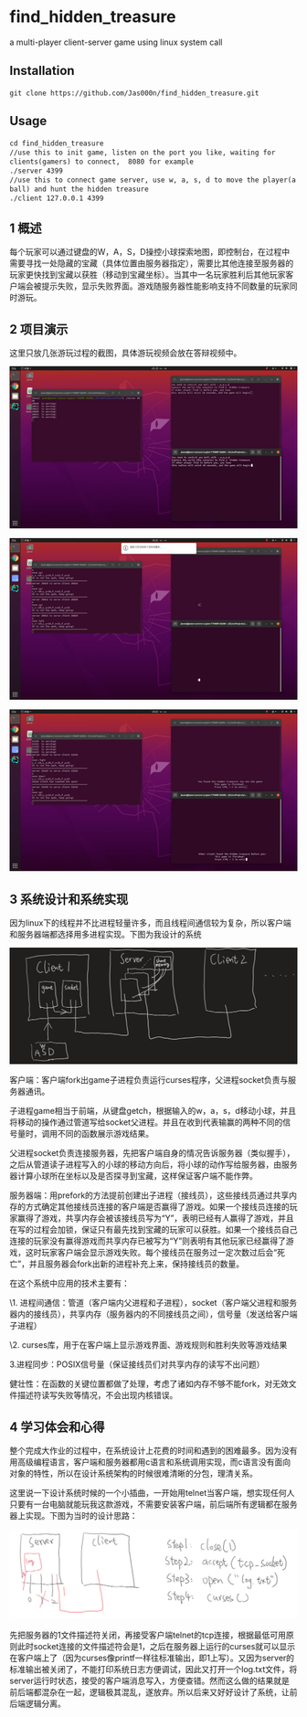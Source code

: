 # find_hidden_treasure

a multi-player client-server game using linux system call

## Installation
    git clone https://github.com/Jas000n/find_hidden_treasure.git
## Usage
    cd find_hidden_treasure
    //use this to init game, listen on the port you like, waiting for clients(gamers) to connect,  8080 for example
    ./server 4399
    //use this to connect game server, use w, a, s, d to move the player(a ball) and hunt the hidden treasure
    ./client 127.0.0.1 4399	

## 1   概述

每个玩家可以通过键盘的W，A，S，D操控小球探索地图，即控制台，在过程中需要寻找一处隐藏的宝藏（具体位置由服务器指定），需要比其他连接至服务器的玩家更快找到宝藏以获胜（移动到宝藏坐标）。当其中一名玩家胜利后其他玩家客户端会被提示失败，显示失败界面。游戏随服务器性能影响支持不同数量的玩家同时游玩。

## 2   项目演示

这里只放几张游玩过程的截图，具体游玩视频会放在答辩视频中。

![img](./pics/img.jpeg)

![img](./pics/img_1.jpeg)

![img](./pics/img_2.jpeg)

## 3   系统设计和系统实现

因为linux下的线程并不比进程轻量许多，而且线程间通信较为复杂，所以客户端和服务器端都选择用多进程实现。下图为我设计的系统

![img](./pics/img_3.jpeg)

 

客户端：客户端fork出game子进程负责运行curses程序，父进程socket负责与服务器通讯。

 

子进程game相当于前端，从键盘getch，根据输入的w，a，s，d移动小球，并且将移动的操作通过管道写给socket父进程。并且在收到代表输赢的两种不同的信号量时，调用不同的函数展示游戏结果。

父进程socket负责连接服务器，先把客户端自身的情况告诉服务器（类似握手），之后从管道读子进程写入的小球的移动方向后，将小球的动作写给服务器，由服务器计算小球所在坐标以及是否探寻到宝藏，这样保证客户端不能作弊。

 

服务器端：用prefork的方法提前创建出子进程（接线员），这些接线员通过共享内存的方式确定其他接线员连接的客户端是否赢得了游戏。如果一个接线员连接的玩家赢得了游戏，共享内存会被该接线员写为“Y”，表明已经有人赢得了游戏，并且在写的过程会加锁，保证只有最先找到宝藏的玩家可以获胜。如果一个接线员自己连接的玩家没有赢得游戏而共享内存已被写为“Y”则表明有其他玩家已经赢得了游戏，这时玩家客户端会显示游戏失败。每个接线员在服务过一定次数过后会“死亡”，并且服务器会fork出新的进程补充上来，保持接线员的数量。

 

在这个系统中应用的技术主要有：

\1. 进程间通信：管道（客户端内父进程和子进程），socket（客户端父进程和服务器内的接线员），共享内存（服务器内的不同接线员之间），信号量（发送给客户端子进程）

\2. curses库，用于在客户端上显示游戏界面、游戏规则和胜利失败等游戏结果

3.进程同步：POSIX信号量（保证接线员们对共享内存的读写不出问题）

 

健壮性：在函数的关键位置都做了处理，考虑了诸如内存不够不能fork，对无效文件描述符读写失败等情况，不会出现内核错误。

## 4   学习体会和心得

 

整个完成大作业的过程中，在系统设计上花费的时间和遇到的困难最多。因为没有用高级编程语言，客户端和服务器都用c语言和系统调用实现，而c语言没有面向对象的特性，所以在设计系统架构的时候很难清晰的分包，理清关系。

这里说一下设计系统时候的一个小插曲，一开始用telnet当客户端，想实现任何人只要有一台电脑就能玩我这款游戏，不需要安装客户端，前后端所有逻辑都在服务器上实现。下图为当时的设计思路：

![img](./pics/img_4.jpeg)

先把服务器的1文件描述符关闭，再接受客户端telnet的tcp连接，根据最低可用原则此时socket连接的文件描述符会是1，之后在服务器上运行的curses就可以显示在客户端上了（因为curses像printf一样往标准输出，即1上写）。又因为server的标准输出被关闭了，不能打印系统日志方便调试，因此又打开一个log.txt文件，将server运行时状态，接受的客户端消息写入，方便查错。然而这么做的结果就是前后端都混杂在一起，逻辑极其混乱，遂放弃。所以后来又好好设计了系统，让前后端逻辑分离。
